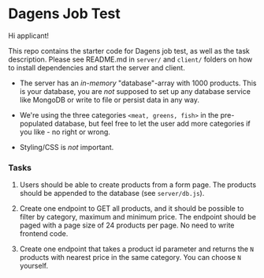 # Dagens Job Test

Hi applicant!

This repo contains the starter code for Dagens job test, as well as the task description. Please see README.md in `server/` and `client/` folders on how to install dependencies and start the server and client.

- The server has an _in-memory_ "database"-array with 1000 products. This is your database, you are _not_ supposed to set up any database service like MongoDB or write to file or persist data in any way.

- We're using the three categories `<meat, greens, fish>` in the pre-populated database, but feel free to let the user add more categories if you like - no right or wrong.

- Styling/CSS is _not_ important.


### Tasks

1. Users should be able to create products from a form page. The products should be appended to the database (see `server/db.js`).

2. Create one endpoint to GET all products, and it should be possible to filter by category, maximum and minimum price. The endpoint should be paged with a page size of 24 products per page. No need to write frontend code.

3. Create one endpoint that takes a product id parameter and returns the `N` products with nearest price in the same category. You can choose `N` yourself.




